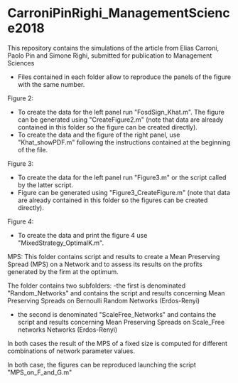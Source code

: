 # CarroniPinRighi_ManagementScience2018
This repository contains the simulations of the article from Elias Carroni, Paolo Pin and Simone Righi, submitted for publication to Management Sciences

- Files contained in each folder allow to reproduce the panels of the figure with the same number. 


Figure 2:
- To create the data for the left panel run "FosdSign_Khat.m". The figure can be generated using "CreateFigure2.m" (note that data are already contained in this folder so the figure can be created directly).
- To create the data and the figure of the right panel, use "Khat_showPDF.m" following the instructions contained at the beginning of the file.

Figure 3:
- To create the data for the left panel run "Figure3.m" or the script called by the latter script. 
- Figure can be generated using "Figure3_CreateFigure.m" (note that data are already contained in this folder so the figures can be created directly).


Figure 4: 
- To create the data and print the figure 4 use "MixedStrategy_OptimalK.m".

MPS: This folder contains script and results to create a Mean Preserving Spread (MPS) on a Network and to assess its results on the profits generated by the firm at the optimum.

The folder contains two subfolders: 
  -the first is denominated "Random_Networks" and contains the script and results concerning Mean Preserving Spreads on Bernoulli Random Networks (Erdos-Renyi)
  - the second is denominated "ScaleFree_Networks" and contains the script and results concerning Mean Preserving Spreads on Scale_Free networks Networks (Erdos-Renyi)
  
  In both cases the result of the MPS of a fixed size is computed for different combinations of network parameter values.
  
  In both case, the figures can be reproduced launching the script "MPS_on_F_and_G.m"
